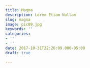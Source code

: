 ```yaml
---
title: Magna
description: Lorem Etiam Nullam
slug: magna
image: pic09.jpg
keywords: ''
categories:
- ''
- ''
date: 2017-10-31T22:26:09.000-05:00
draft: true

---
```

